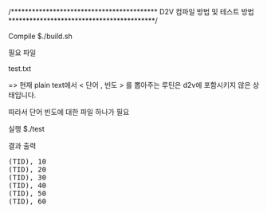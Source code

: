/******************************************
      D2V 컴파일 방법 및 테스트 방법
******************************************/

Compile
$./build.sh

필요 파일

test.txt

=> 현재 plain text에서 < 단어 , 빈도 > 를 뽑아주는 루틴은 d2v에 포함시키지 않은 상태입니다.

따라서 단어 빈도에 대한 파일 하나가 필요




실행
$./test

결과 출력
<pre>
(TID), 10
(TID), 20
(TID), 30
(TID), 40
(TID), 50
(TID), 60
</pre>



